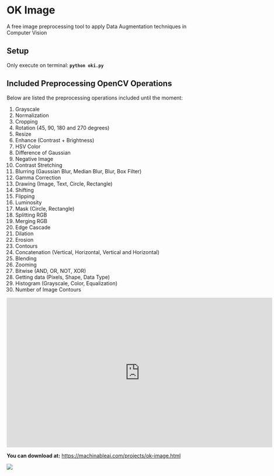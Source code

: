 # OK Image

A free image preprocessing tool to apply Data Augmentation techniques in Computer Vision

<h2>Setup</h2>
Only execute on terminal: <b><code>python oki.py</code></b>

<h2>Included Preprocessing OpenCV Operations</h2>
Below are listed the preprocessing operations included until the moment:

1. Grayscale
2. Normalization
3. Cropping
4. Rotation (45, 90, 180 and 270 degrees)
5. Resize
6. Enhance (Contrast + Brightness)
7. HSV Color
8. Difference of Gaussian
9. Negative Image
10. Contrast Stretching
11. Blurring (Gaussian Blur, Median Blur, Blur, Box Filter)
12. Gamma Correction
13. Drawing (Image, Text, Circle, Rectangle)
14. Shifting
15. Flipping
16. Luminosity
17. Mask (Circle, Rectangle)
18. Splitting RGB
19. Merging RGB
20. Edge Cascade
21. Dilation
22. Erosion
23. Contours
24. Concatenation (Vertical, Horizontal, Vertical and Horizontal)
25. Blending
26. Zooming
27. Bitwise (AND, OR, NOT, XOR)
28. Getting data (Pixels, Shape, Data Type)
29. Histogram (Grayscale, Color, Equalization)
30. Number of Image Contours

<iframe width="727" height="409" src="https://www.youtube.com/embed/sWJKue9oKZ4" title="Ok Image - Free image preprocessing tool" frameborder="0" allow="accelerometer; autoplay; clipboard-write; encrypted-media; gyroscope; picture-in-picture" allowfullscreen></iframe>

<b>You can download at:</b> https://machinableai.com/projects/ok-image.html

<a href="https://www.buymeacoffee.com/igormcastro"><img src="https://img.buymeacoffee.com/button-api/?text=Buy me a coffee&emoji=&slug=igormcastro&button_colour=FFDD00&font_colour=000000&font_family=Cookie&outline_colour=000000&coffee_colour=ffffff" /></a>
